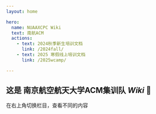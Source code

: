 ```yaml
---
layout: home

hero:
  name: NUAAXCPC Wiki
  text: 南航ACM
  actions:
    - text: 2024秋季新生培训文档
      link: /2024fall/
    - text: 2025 寒假线上培训文档
      link: /2025wcamp/

---
```



## 这是 南京航空航天大学ACM集训队 $Wiki$ :partying_face:

在右上角切换栏目，查看不同的内容

